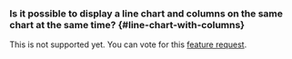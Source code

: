 ### Is it possible to display a line chart and columns on the same chart at the same time? {#line-chart-with-columns}

 This is not supported yet. You can vote for this [feature request](https://cloud.yandex.ru/features/878).  

